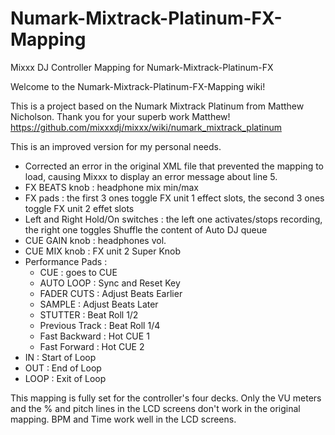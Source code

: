 # Numark-Mixtrack-Platinum-FX-Mapping
Mixxx DJ Controller Mapping for Numark-Mixtrack-Platinum-FX


Welcome to the Numark-Mixtrack-Platinum-FX-Mapping wiki!

This is a project based on the Numark Mixtrack Platinum from Matthew Nicholson. Thank you for your superb work Matthew! https://github.com/mixxxdj/mixxx/wiki/numark_mixtrack_platinum

This is an improved version for my personal needs.

- Corrected an error in the original XML file that prevented the mapping to load, causing Mixxx to display an error message about line 5.
- FX BEATS knob : headphone mix min/max
- FX pads : the first 3 ones toggle FX unit 1 effect slots, the second 3 ones toggle FX unit 2 effet slots
- Left and Right Hold/On switches : the left one activates/stops recording, the right one toggles Shuffle the content of Auto DJ queue
- CUE GAIN knob : headphones vol.
- CUE MIX knob : FX unit 2 Super Knob
- Performance Pads :
    - CUE : goes to CUE
    - AUTO LOOP : Sync and Reset Key
    - FADER CUTS : Adjust Beats Earlier
    - SAMPLE : Adjust Beats Later
    - STUTTER : Beat Roll 1/2
    - Previous Track : Beat Roll 1/4
    - Fast Backward : Hot CUE 1
    - Fast Forward : Hot CUE 2
- IN : Start of Loop
- OUT : End of Loop
- LOOP : Exit of Loop

This mapping is fully set for the controller's four decks.
Only the VU meters and the % and pitch lines in the LCD screens don't work in the original mapping. BPM and Time work well in the LCD screens.
